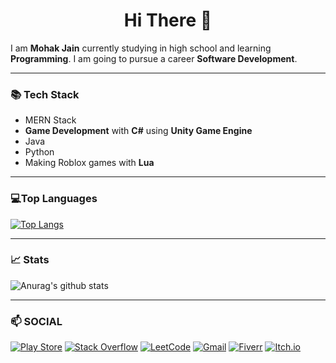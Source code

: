 <h1 align="center">Hi There 👋</h1>

I am **Mohak Jain** currently studying in high school and learning **Programming**. I am going to pursue a career **Software Development**.
___

### 📚 Tech Stack
- MERN Stack
- **Game Development** with **C#** using **Unity Game Engine** 
- Java
- Python
- Making Roblox games with **Lua**

___

### 💻Top Languages
[![Top Langs](https://github-readme-stats.vercel.app/api/top-langs/?username=mohakdev&layout=donut&theme=react)](https://github.com/anuraghazra/github-readme-stats)
___

### 📈 Stats
![Anurag's github stats](https://github-readme-stats.vercel.app/api?username=mohakdev&theme=react)
___

### 📫 SOCIAL
[![Play Store](https://img.shields.io/badge/Google_Play-414141?style=for-the-badge&logo=google-play&logoColor=white)](https://play.google.com/store/apps/dev?id=8686453862448820235)
[![Stack Overflow](https://img.shields.io/badge/-Stackoverflow-FE7A16?style=for-the-badge&logo=stack-overflow&logoColor=white)](https://stackoverflow.com/users/20568825/mohak-jain)
[![LeetCode](https://img.shields.io/badge/-LeetCode-FFA116?style=for-the-badge&logo=leetcode&logoColor=white)](https://leetcode.com/mohakdev/)
[![Gmail](https://img.shields.io/badge/Gmail-D14836?style=for-the-badge&logo=gmail&logoColor=white)](https://mail.google.com/mail/?view=cm&to=mohakj500@gmail.com)
[![Fiverr](https://img.shields.io/badge/fiverr-1DBF73?style=for-the-badge&logo=fiverr&logoColor=white)](https://www.fiverr.com/mohakjain1?public_mode=true)
[![Itch.io](https://img.shields.io/badge/Itch-%23FF0B34.svg?style=for-the-badge&logo=Itch.io&logoColor=white)](https://radiantgames.itch.io/)


